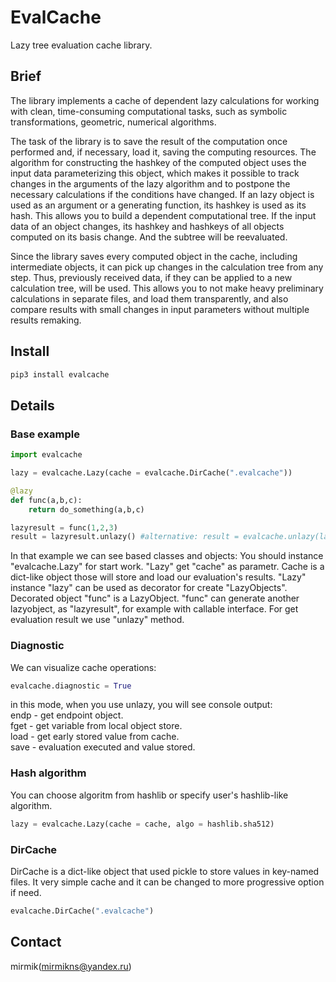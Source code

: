 # EvalCache
Lazy tree evaluation cache library.

## Brief
The library implements a cache of dependent lazy calculations for working with clean, time-consuming computational tasks, such as symbolic transformations, geometric, numerical algorithms.

The task of the library is to save the result of the computation once performed and, if necessary, load it, saving the computing resources. The algorithm for constructing the hashkey of the computed object uses the input data parameterizing this object, which makes it possible to track changes in the arguments of the lazy algorithm and to postpone the necessary calculations if the conditions have changed. If an lazy object is used as an argument or a generating function, its hashkey is used as its hash. This allows you to build a dependent computational tree. If the input data of an object changes, its hashkey and hashkeys of all objects computed on its basis change. And the subtree will be reevaluated.

Since the library saves every computed object in the cache, including intermediate objects, it can pick up changes in the calculation tree from any step. Thus, previously received data, if they can be applied to a new calculation tree, will be used. This allows you to not make heavy preliminary calculations in separate files, and load them transparently, and also compare results with small changes in input parameters without multiple results remaking.

## Install
```sh
pip3 install evalcache
```

## Details
### Base example
```python
import evalcache

lazy = evalcache.Lazy(cache = evalcache.DirCache(".evalcache"))

@lazy
def func(a,b,c):
    return do_something(a,b,c)

lazyresult = func(1,2,3)
result = lazyresult.unlazy() #alternative: result = evalcache.unlazy(lazyresult)
```

In that example we can see based classes and objects:
You should instance "evalcache.Lazy" for start work. "Lazy" get "cache" as parametr. Cache is a dict-like object those will store and load our evaluation's results. "Lazy" instance "lazy" can be used as decorator for create "LazyObjects". Decorated object "func" is a LazyObject. "func" can generate another lazyobject, as "lazyresult", for example with callable interface. For get evaluation result we use "unlazy" method.

### Diagnostic  
We can visualize cache operations:
```python
evalcache.diagnostic = True
```
in this mode, when you use unlazy, you will see console output:  
endp - get endpoint object.  
fget - get variable from local object store.  
load - get early stored value from cache.  
save - evaluation executed and value stored.  

### Hash algorithm  
You can choose algoritm from hashlib or specify user's hashlib-like algorithm.
```python
lazy = evalcache.Lazy(cache = cache, algo = hashlib.sha512)
```

### DirCache
DirCache is a dict-like object that used pickle to store values in key-named files.
It very simple cache and it can be changed to more progressive option if need. 
```python
evalcache.DirCache(".evalcache")
```  

## Contact
mirmik(mirmikns@yandex.ru)
